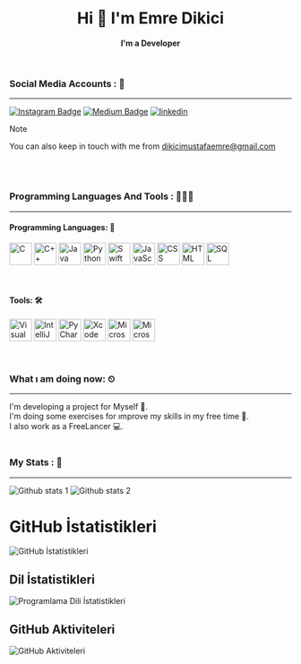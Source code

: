 <h1 align="center">Hi 👋 I'm Emre Dikici </h1> 

<p  align="center"> <b> I'm a Developer </b>  </p>

<br>

### Social Media Accounts : 💬
<hr>

[![Instagram Badge](https://img.shields.io/badge/-Instagram-C13584?style=flat-quare&labelColor=C13584&logo=instagram&logoColor=white&link=link)](https://instagram.com/dkcemrex?igshid=OGQ5ZDc2ODk2ZA%3D%3D&utm_source=qr) 
[![Medium Badge](https://img.shields.io/badge/-Medium-757575?style=flat-quare&labelColor=757575&logo=Medium&logoColor=white&link=link)](https://medium.com/@dikicimustafaemre) 
[![linkedin](https://img.shields.io/badge/Linkedin-000000?style=for-the-badge&logo=Linkedin&logoColor=white)](https://www.linkedin.com/in/mustafa-emre-dikici-94a103250/)



>[!NOTE]
>You can also keep in touch with me from dikicimustafaemre@gmail.com

<!--
**dikiciemre/dikiciemre** is a ✨ _special_ ✨ repository because its `README.md` (this file) appears on your GitHub profile.
- 🔭 I’m currently working on ...
- 🌱 I’m currently learning ...
- 👯 I’m looking to collaborate on ...
- 🤔 I’m looking for help with ...
- 💬 Ask me about ...
- 📫 How to reach me: ...
- 😄 Pronouns: ...
- ⚡ Fun fact: ...
-->

<br>
<br>


### Programming Languages And Tools : 👨🏼‍💻
<hr>
<h4>Programming Languages: 🚨</h4>
<p>
<img src="https://img.icons8.com/color/48/000000/c-programming.png" alt="C" width="40" height="40"/>

<img src="https://img.icons8.com/color/48/000000/c-plus-plus-logo.png" alt="C++" width="40" height="40"/>

<img src="https://img.icons8.com/color/48/000000/java-coffee-cup-logo.png" alt="Java" width="40" height="40"/>

<img src="https://img.icons8.com/color/48/000000/python.png" alt="Python" width="40" height="40"/>

<img src="https://img.icons8.com/color/48/000000/swift.png" alt="Swift" width="40" height="40"/>

<img src="https://img.icons8.com/color/48/000000/javascript.png" alt="JavaScript" width="40" height="40"/>

<img src="https://img.icons8.com/color/48/000000/css3.png" alt="CSS" width="40" height="40"/>

<img src="https://img.icons8.com/color/48/000000/html-5.png" alt="HTML" width="40" height="40"/>

<img src="https://img.icons8.com/ios/48/000000/database.png" alt="SQL" width="40" height="40"/>
</p>



<br>

<h4> Tools: 🛠️ </h4>
<p>
<img src="https://img.icons8.com/color/48/000000/visual-studio-code-2019.png" alt="Visual Studio Code" width="40" height="40"/>

<img src="https://img.icons8.com/color/48/000000/intellij-idea.png" alt="IntelliJ IDEA" width="40" height="40"/>

<img src="https://img.icons8.com/color/48/000000/pycharm.png" alt="PyCharm" width="40" height="40"/>

<img src="https://img.icons8.com/color/48/000000/xcode.png" alt="Xcode" width="40" height="40"/>

<img src="https://img.icons8.com/color/48/000000/ms-word.png" alt="Microsoft Word" width="40" height="40"/>

<img src="https://img.icons8.com/color/48/000000/ms-excel.png" alt="Microsoft Excel" width="40" height="40"/>
</p>


<br>


### What ı am  doing now: ⏲
<hr>
I'm developing a project for Myself 🚀. <br>
I'm doing some exercises for ımprove my skills in my free time 📃. <br>
I also work as a FreeLancer 💻.

<br>
<br>

### My Stats : 🤔
<hr>

![Github stats 1](https://github-readme-stats.vercel.app/api?username=dikiciemre&show_icons=true&theme=gradient) 
![Github stats 2](https://github-readme-stats.vercel.app/api?username=dikiciemre&show_icons=true&theme=radical)


# GitHub İstatistikleri

![GitHub İstatistikleri](https://github-readme-stats.vercel.app/api?username=KullaniciAdiniz&show_icons=true&count_private=true&hide=issues,contribs)

## Dil İstatistikleri

![Programlama Dili İstatistikleri](https://github-readme-stats.vercel.app/api/top-langs/?username=KullaniciAdiniz&layout=compact)

## GitHub Aktiviteleri

![GitHub Aktiviteleri](https://activity-graph.herokuapp.com/graph?username=KullaniciAdiniz&bg_color=ffffff&color=000000&line=0000FF&point=00FF00)




